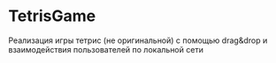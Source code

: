 # TetrisGame
Реализация игры тетрис (не оригинальной) с помощью drag&amp;drop и взаимодействия пользователей по локальной сети
